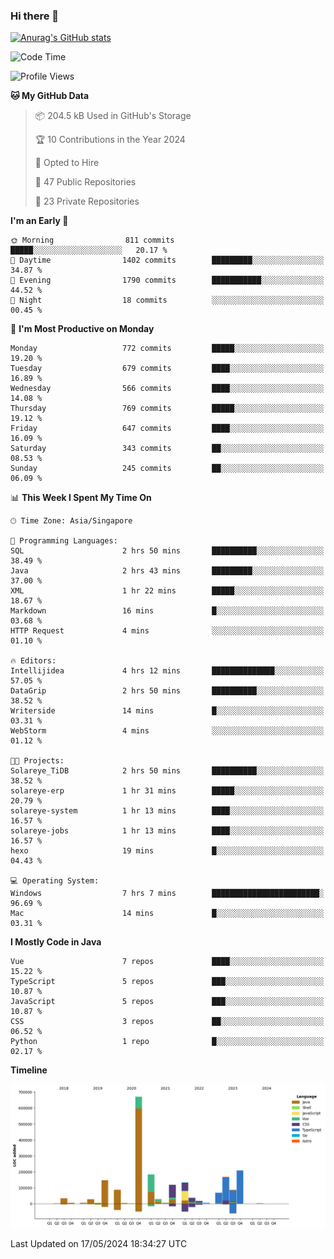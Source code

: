 ### Hi there 👋

[![Anurag's GitHub stats](https://github-readme-stats.vercel.app/api?username=xiumu2017&show_icons=true&theme=radical)](https://github.com/anuraghazra/github-readme-stats)

<!--
**xiumu2017/xiumu2017** is a ✨ _special_ ✨ repository because its `README.md` (this file) appears on your GitHub profile.

Here are some ideas to get you started:

- 🔭 I’m currently working on ...
- 🌱 I’m currently learning ...
- 👯 I’m looking to collaborate on ...
- 🤔 I’m looking for help with ...
- 💬 Ask me about ...
- 📫 How to reach me: ...
- 😄 Pronouns: ...
- ⚡ Fun fact: ...
-->

<!--START_SECTION:waka-->
![Code Time](http://img.shields.io/badge/Code%20Time-2%2C116%20hrs%2012%20mins-blue)

![Profile Views](http://img.shields.io/badge/Profile%20Views-0-blue)

**🐱 My GitHub Data** 

> 📦 204.5 kB Used in GitHub's Storage 
 > 
> 🏆 10 Contributions in the Year 2024
 > 
> 💼 Opted to Hire
 > 
> 📜 47 Public Repositories 
 > 
> 🔑 23 Private Repositories 
 > 
**I'm an Early 🐤** 

```text
🌞 Morning                811 commits         █████░░░░░░░░░░░░░░░░░░░░   20.17 % 
🌆 Daytime                1402 commits        █████████░░░░░░░░░░░░░░░░   34.87 % 
🌃 Evening                1790 commits        ███████████░░░░░░░░░░░░░░   44.52 % 
🌙 Night                  18 commits          ░░░░░░░░░░░░░░░░░░░░░░░░░   00.45 % 
```
📅 **I'm Most Productive on Monday** 

```text
Monday                   772 commits         █████░░░░░░░░░░░░░░░░░░░░   19.20 % 
Tuesday                  679 commits         ████░░░░░░░░░░░░░░░░░░░░░   16.89 % 
Wednesday                566 commits         ████░░░░░░░░░░░░░░░░░░░░░   14.08 % 
Thursday                 769 commits         █████░░░░░░░░░░░░░░░░░░░░   19.12 % 
Friday                   647 commits         ████░░░░░░░░░░░░░░░░░░░░░   16.09 % 
Saturday                 343 commits         ██░░░░░░░░░░░░░░░░░░░░░░░   08.53 % 
Sunday                   245 commits         ██░░░░░░░░░░░░░░░░░░░░░░░   06.09 % 
```


📊 **This Week I Spent My Time On** 

```text
🕑︎ Time Zone: Asia/Singapore

💬 Programming Languages: 
SQL                      2 hrs 50 mins       ██████████░░░░░░░░░░░░░░░   38.49 % 
Java                     2 hrs 43 mins       █████████░░░░░░░░░░░░░░░░   37.00 % 
XML                      1 hr 22 mins        █████░░░░░░░░░░░░░░░░░░░░   18.67 % 
Markdown                 16 mins             █░░░░░░░░░░░░░░░░░░░░░░░░   03.68 % 
HTTP Request             4 mins              ░░░░░░░░░░░░░░░░░░░░░░░░░   01.10 % 

🔥 Editors: 
Intellijidea             4 hrs 12 mins       ██████████████░░░░░░░░░░░   57.05 % 
DataGrip                 2 hrs 50 mins       ██████████░░░░░░░░░░░░░░░   38.52 % 
Writerside               14 mins             █░░░░░░░░░░░░░░░░░░░░░░░░   03.31 % 
WebStorm                 4 mins              ░░░░░░░░░░░░░░░░░░░░░░░░░   01.12 % 

🐱‍💻 Projects: 
Solareye_TiDB            2 hrs 50 mins       ██████████░░░░░░░░░░░░░░░   38.52 % 
solareye-erp             1 hr 31 mins        █████░░░░░░░░░░░░░░░░░░░░   20.79 % 
solareye-system          1 hr 13 mins        ████░░░░░░░░░░░░░░░░░░░░░   16.57 % 
solareye-jobs            1 hr 13 mins        ████░░░░░░░░░░░░░░░░░░░░░   16.57 % 
hexo                     19 mins             █░░░░░░░░░░░░░░░░░░░░░░░░   04.43 % 

💻 Operating System: 
Windows                  7 hrs 7 mins        ████████████████████████░   96.69 % 
Mac                      14 mins             █░░░░░░░░░░░░░░░░░░░░░░░░   03.31 % 
```

**I Mostly Code in Java** 

```text
Vue                      7 repos             ████░░░░░░░░░░░░░░░░░░░░░   15.22 % 
TypeScript               5 repos             ███░░░░░░░░░░░░░░░░░░░░░░   10.87 % 
JavaScript               5 repos             ███░░░░░░░░░░░░░░░░░░░░░░   10.87 % 
CSS                      3 repos             ██░░░░░░░░░░░░░░░░░░░░░░░   06.52 % 
Python                   1 repo              █░░░░░░░░░░░░░░░░░░░░░░░░   02.17 % 
```



**Timeline**

![Lines of Code chart](https://raw.githubusercontent.com/xiumu2017/xiumu2017/main/assets/bar_graph.png)


 Last Updated on 17/05/2024 18:34:27 UTC
<!--END_SECTION:waka-->

